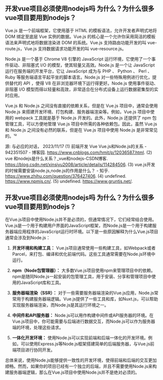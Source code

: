 ## 开发vue项目必须使用nodejs吗  为什么？为什么很多vue项目要用到nodejs？

Vue.js 是一个前端框架，它使用基于 HTML 的模板语法，允许开发者声明式地将 DOM 绑定至底层 Vue 实例的数据。Vue.js 的核心是一个允许你采用简洁的模板语法来声明式地将数据渲染进 DOM 的系统。Vue.js 支持路由功能开发的叫 vue-route.js，Vue.js 支持数据请求功能开发的叫 vue-resource.js。

Node.js 是一个基于 Chrome V8 引擎的 JavaScript 运行环境，它使用了一个事件驱动、非阻塞式 I/O 的模型，使其轻量又高效。Node.js 是一个让 JavaScript 运行在服务端的开发平台，它让 JavaScript 成为与 PHP 、 Python 、 Perl 、 Ruby 等服务端语言平起平坐的脚本语言。Node.js 对一些特殊用例进行优化，提供替代的 API ，使得 V8 在非浏览器环境下运行得更好。Node.js 使用事件驱动、非阻塞 I/O 模型而得以轻量和高效，非常适合在分布式设备上运行数据密集型的实时应用。

Vue.js 和 Node.js 之间没有直接的依赖关系，但是在 Vue.js 项目中，通常会使用 Node.js 来搭建开发环境、打包构建、服务器端渲染等。例如，Vue.js 项目中使用的 webpack 工具就是基于 Node.js 开发的。此外，Node.js 还提供了 npm 包管理工具，可以方便地管理 Vue.js 项目中所需的各种依赖包。因此，虽然 Vue.js 和 Node.js 之间没有必然的联系，但是在 Vue.js 项目中使用 Node.js 是非常常见的。¹²

源: 与必应的对话， 2023/11/17
(1) 前端开发 Vue Vue.js和Node.js的关系 - 942351507 - 博客园. https://www.cnblogs.com/hmit/p/12036587.html.
(2) vue 和nodejs是什么关系？_vue和nodejs-CSDN博客. https://blog.csdn.net/xinsiyu2008/article/details/114284506.
(3) vue.js开发的时候需要安装node.js,node.js的作用是什么？ - 知乎. https://www.zhihu.com/question/376427406.
(4) undefined. https://www.npmjs.cn/.
(5) undefined. https://www.gruntjs.net/.


## 开发vue项目必须使用nodejs吗  为什么？为什么很多vue项目要用到nodejs？
在Vue.js项目中使用Node.js并不是必须的，但通常情况下，它们经常结合使用。Vue.js是一个用于构建用户界面的JavaScript框架，而Node.js是一个用于构建服务器端应用程序的JavaScript运行时环境。以下是一些原因解释为什么Vue.js项目通常会涉及到Node.js：

1. **开发环境和构建工具：** Vue.js项目通常使用一些构建工具，如Webpack或者Parcel，来打包、编译和优化前端代码。这些工具通常需要在Node.js环境中运行。

2. **npm（Node包管理器）：** 大多数Vue.js项目使用npm来管理项目中的依赖。npm是随同Node.js一起安装的包管理工具，用于安装、分享和管理项目中使用的JavaScript库和工具。

3. **服务器端渲染（SSR）：** 对于一些需要服务器端渲染的Vue.js应用，Node.js常常用于构建服务器端逻辑。Vue.js提供了一些工具和库，如Nuxt.js，可以帮助实现服务器端渲染，而Node.js是其运行环境之一。

4. **中间件和API服务器：** Node.js可以用作构建中间件或API服务器的环境。在Vue.js项目中，你可能需要与后端进行数据交互，而Node.js可以作为服务器端的环境，处理这些请求。

5. **一体化开发环境：** 使用Node.js可以实现前端和后端一体化的开发环境。例如，可以使用Express.js等Node.js框架搭建简单的后端服务器，与Vue.js前端项目进行协同开发。

总体来说，使用Node.js能够提供一致性的开发环境，使得前端和后端的交互更加顺畅。然而，如果你的项目已经有一个独立的后端，并且不需要使用Node.js来构建服务器端逻辑，那么在Vue.js项目中使用Node.js并不是绝对必须的。
